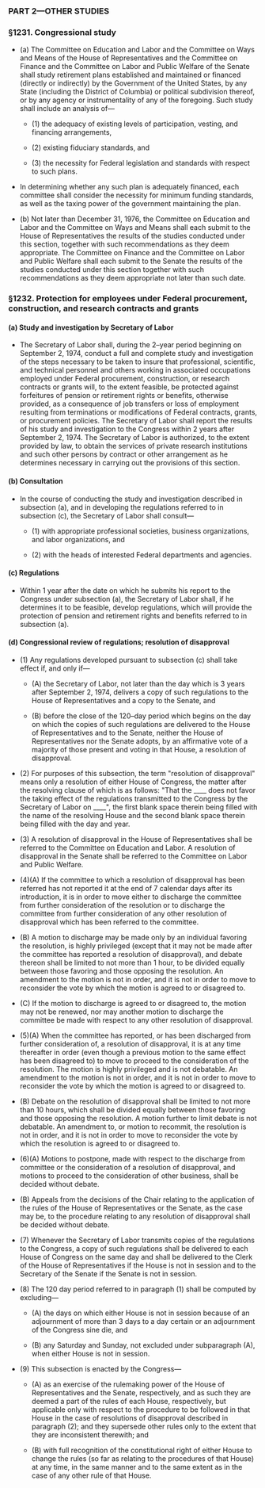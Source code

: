 ### PART 2—OTHER STUDIES

### §1231. Congressional study
* (a) The Committee on Education and Labor and the Committee on Ways and Means of the House of Representatives and the Committee on Finance and the Committee on Labor and Public Welfare of the Senate shall study retirement plans established and maintained or financed (directly or indirectly) by the Government of the United States, by any State (including the District of Columbia) or political subdivision thereof, or by any agency or instrumentality of any of the foregoing. Such study shall include an analysis of—

  * (1) the adequacy of existing levels of participation, vesting, and financing arrangements,

  * (2) existing fiduciary standards, and

  * (3) the necessity for Federal legislation and standards with respect to such plans.


* In determining whether any such plan is adequately financed, each committee shall consider the necessity for minimum funding standards, as well as the taxing power of the government maintaining the plan.

* (b) Not later than December 31, 1976, the Committee on Education and Labor and the Committee on Ways and Means shall each submit to the House of Representatives the results of the studies conducted under this section, together with such recommendations as they deem appropriate. The Committee on Finance and the Committee on Labor and Public Welfare shall each submit to the Senate the results of the studies conducted under this section together with such recommendations as they deem appropriate not later than such date.

### §1232. Protection for employees under Federal procurement, construction, and research contracts and grants
#### (a) Study and investigation by Secretary of Labor
* The Secretary of Labor shall, during the 2–year period beginning on September 2, 1974, conduct a full and complete study and investigation of the steps necessary to be taken to insure that professional, scientific, and technical personnel and others working in associated occupations employed under Federal procurement, construction, or research contracts or grants will, to the extent feasible, be protected against forfeitures of pension or retirement rights or benefits, otherwise provided, as a consequence of job transfers or loss of employment resulting from terminations or modifications of Federal contracts, grants, or procurement policies. The Secretary of Labor shall report the results of his study and investigation to the Congress within 2 years after September 2, 1974. The Secretary of Labor is authorized, to the extent provided by law, to obtain the services of private research institutions and such other persons by contract or other arrangement as he determines necessary in carrying out the provisions of this section.

#### (b) Consultation
* In the course of conducting the study and investigation described in subsection (a), and in developing the regulations referred to in subsection (c), the Secretary of Labor shall consult—

  * (1) with appropriate professional societies, business organizations, and labor organizations, and

  * (2) with the heads of interested Federal departments and agencies.

#### (c) Regulations
* Within 1 year after the date on which he submits his report to the Congress under subsection (a), the Secretary of Labor shall, if he determines it to be feasible, develop regulations, which will provide the protection of pension and retirement rights and benefits referred to in subsection (a).

#### (d) Congressional review of regulations; resolution of disapproval
* (1) Any regulations developed pursuant to subsection (c) shall take effect if, and only if—

  * (A) the Secretary of Labor, not later than the day which is 3 years after September 2, 1974, delivers a copy of such regulations to the House of Representatives and a copy to the Senate, and

  * (B) before the close of the 120–day period which begins on the day on which the copies of such regulations are delivered to the House of Representatives and to the Senate, neither the House of Representatives nor the Senate adopts, by an affirmative vote of a majority of those present and voting in that House, a resolution of disapproval.


* (2) For purposes of this subsection, the term "resolution of disapproval" means only a resolution of either House of Congress, the matter after the resolving clause of which is as follows: "That the \_\_\_\_ does not favor the taking effect of the regulations transmitted to the Congress by the Secretary of Labor on \_\_\_\_", the first blank space therein being filled with the name of the resolving House and the second blank space therein being filled with the day and year.

* (3) A resolution of disapproval in the House of Representatives shall be referred to the Committee on Education and Labor. A resolution of disapproval in the Senate shall be referred to the Committee on Labor and Public Welfare.

* (4)(A) If the committee to which a resolution of disapproval has been referred has not reported it at the end of 7 calendar days after its introduction, it is in order to move either to discharge the committee from further consideration of the resolution or to discharge the committee from further consideration of any other resolution of disapproval which has been referred to the committee.

* (B) A motion to discharge may be made only by an individual favoring the resolution, is highly privileged (except that it may not be made after the committee has reported a resolution of disapproval), and debate thereon shall be limited to not more than 1 hour, to be divided equally between those favoring and those opposing the resolution. An amendment to the motion is not in order, and it is not in order to move to reconsider the vote by which the motion is agreed to or disagreed to.

* (C) If the motion to discharge is agreed to or disagreed to, the motion may not be renewed, nor may another motion to discharge the committee be made with respect to any other resolution of disapproval.

* (5)(A) When the committee has reported, or has been discharged from further consideration of, a resolution of disapproval, it is at any time thereafter in order (even though a previous motion to the same effect has been disagreed to) to move to proceed to the consideration of the resolution. The motion is highly privileged and is not debatable. An amendment to the motion is not in order, and it is not in order to move to reconsider the vote by which the motion is agreed to or disagreed to.

* (B) Debate on the resolution of disapproval shall be limited to not more than 10 hours, which shall be divided equally between those favoring and those opposing the resolution. A motion further to limit debate is not debatable. An amendment to, or motion to recommit, the resolution is not in order, and it is not in order to move to reconsider the vote by which the resolution is agreed to or disagreed to.

* (6)(A) Motions to postpone, made with respect to the discharge from committee or the consideration of a resolution of disapproval, and motions to proceed to the consideration of other business, shall be decided without debate.

* (B) Appeals from the decisions of the Chair relating to the application of the rules of the House of Representatives or the Senate, as the case may be, to the procedure relating to any resolution of disapproval shall be decided without debate.

* (7) Whenever the Secretary of Labor transmits copies of the regulations to the Congress, a copy of such regulations shall be delivered to each House of Congress on the same day and shall be delivered to the Clerk of the House of Representatives if the House is not in session and to the Secretary of the Senate if the Senate is not in session.

* (8) The 120 day period referred to in paragraph (1) shall be computed by excluding—

  * (A) the days on which either House is not in session because of an adjournment of more than 3 days to a day certain or an adjournment of the Congress sine die, and

  * (B) any Saturday and Sunday, not excluded under subparagraph (A), when either House is not in session.


* (9) This subsection is enacted by the Congress—

  * (A) as an exercise of the rulemaking power of the House of Representatives and the Senate, respectively, and as such they are deemed a part of the rules of each House, respectively, but applicable only with respect to the procedure to be followed in that House in the case of resolutions of disapproval described in paragraph (2); and they supersede other rules only to the extent that they are inconsistent therewith; and

  * (B) with full recognition of the constitutional right of either House to change the rules (so far as relating to the procedures of that House) at any time, in the same manner and to the same extent as in the case of any other rule of that House.